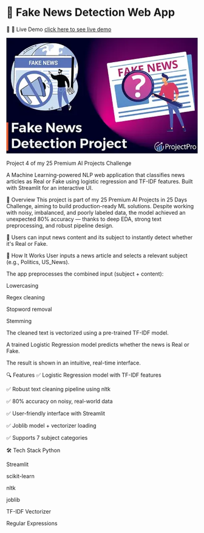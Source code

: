 # 📰 Fake News Detection Web App


🔗 🚀 Live Demo 
[click here to see live demo](fakenewspredictionbyzaidnaeem.streamlit.app)


![screenshot](gitimg.png)

 Project 4 of my 25 Premium AI Projects Challenge

A Machine Learning-powered NLP web application that classifies news articles as Real or Fake using logistic regression and TF-IDF features. Built with Streamlit for an interactive UI.

🚀 Overview
This project is part of my 25 Premium AI Projects in 25 Days Challenge, aiming to build production-ready ML solutions.
Despite working with noisy, imbalanced, and poorly labeled data, the model achieved an unexpected 80% accuracy — thanks to deep EDA, strong text preprocessing, and robust pipeline design.
 
 🚀 Users can input news content and its subject to instantly detect whether it's Real or Fake.
 
🧠 How It Works
User inputs a news article and selects a relevant subject (e.g., Politics, US_News).

The app preprocesses the combined input (subject + content):

Lowercasing

Regex cleaning

Stopword removal

Stemming

The cleaned text is vectorized using a pre-trained TF-IDF model.

A trained Logistic Regression model predicts whether the news is Real or Fake.

The result is shown in an intuitive, real-time interface.

🔍 Features
✅ Logistic Regression model with TF-IDF features

✅ Robust text cleaning pipeline using nltk

✅ 80% accuracy on noisy, real-world data

✅ User-friendly interface with Streamlit

✅ Joblib model + vectorizer loading

✅ Supports 7 subject categories

🛠️ Tech Stack
Python

Streamlit

scikit-learn

nltk

joblib

TF-IDF Vectorizer

Regular Expressions

